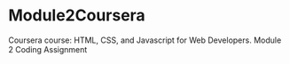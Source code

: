 # Module2Coursera
Coursera course: HTML, CSS, and Javascript for Web Developers. Module 2 Coding Assignment
